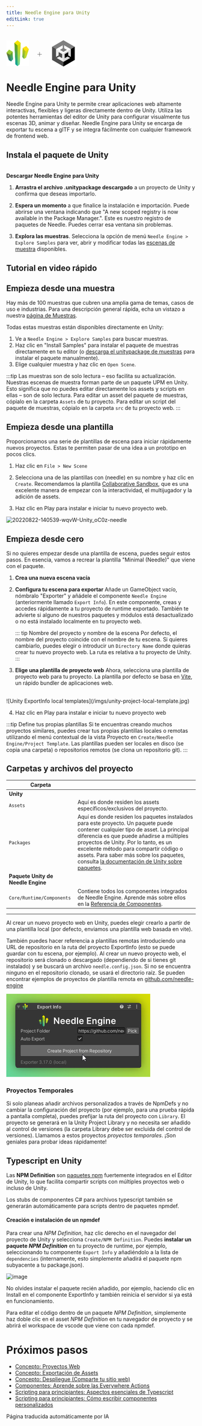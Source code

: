 ```yaml
---
title: Needle Engine para Unity
editLink: true
---
```

<br/>
<div class="centered" style="display: flex;
    align-items: center;
    gap: 20px;
    font-size: 2em;
    font-weight: 100;">
    <img src="/logo.png" style="max-height:70px;" title="Logo de Needle" alt="Logo de Needle"/> +
  <img src="/imgs/unity-logo.webp" style="max-height:70px;" />
</div>

# Needle Engine para Unity

Needle Engine para Unity te permite crear aplicaciones web altamente interactivas, flexibles y ligeras directamente dentro de Unity. Utiliza las potentes herramientas del editor de Unity para configurar visualmente tus escenas 3D, animar y diseñar. Needle Engine para Unity se encarga de exportar tu escena a glTF y se integra fácilmente con cualquier framework de frontend web.


## Instala el paquete de Unity


<NoDownloadYet>
  <br/>
  <needle-button
    event_goal="download_unity"
    event_position="getting_started"
    large
    href="https://engine.needle.tools/downloads/unity?utm_source=needle_docs&utm_content=getting_started"
    same_tab
    next_url="/docs/unity/"
    >
    <strong>Descargar Needle Engine para Unity</strong>
  </needle-button>
</NoDownloadYet>

<!-- [Mirror](https://package-installer.glitch.me/v1/installer/needle/com.needle.engine-exporter?registry=https://packages.needle.tools&scope=com.needle&scope=org.khronos) -->

1. **Arrastra el archivo .unitypackage descargado** a un proyecto de Unity y confirma que deseas importarlo.

2. **Espera un momento** a que finalice la instalación e importación. Puede abrirse una ventana indicando que "A new scoped registry is now available in the Package Manager.". Este es nuestro registro de paquetes de Needle. Puedes cerrar esa ventana sin problemas.
3. **Explora las muestras**.
  Selecciona la opción de menú `Needle Engine > Explore Samples` para ver, abrir y modificar todas las [escenas de muestra](https://engine.needle.tools/samples) disponibles.

## Tutorial en video rápido

<video-embed src="https://www.youtube.com/watch?v=3dB-d1Jo_Mk" limit_height />

## Empieza desde una muestra

Hay más de 100 muestras que cubren una amplia gama de temas, casos de uso e industrias.
Para una descripción general rápida, echa un vistazo a nuestra [página de Muestras](https://engine.needle.tools/samples/).

Todas estas muestras están disponibles directamente en Unity:
1. Ve a `Needle Engine > Explore Samples` para buscar muestras.
2. Haz clic en "Install Samples" para instalar el paquete de muestras directamente en tu editor (o [descarga el unitypackage de muestras](http://engine.needle.tools/downloads/unity/samples) para instalar el paquete manualmente).
3. Elige cualquier muestra y haz clic en `Open Scene`.

:::tip Las muestras son de solo lectura – eso facilita su actualización.
Nuestras escenas de muestra forman parte de un paquete UPM en Unity. Esto significa que no puedes editar directamente los assets y scripts en ellas – son de solo lectura. Para editar un asset del paquete de muestras, cópialo en la carpeta `Assets` de tu proyecto. Para editar un script del paquete de muestras, cópialo en la carpeta `src` de tu proyecto web.
:::

## Empieza desde una plantilla

Proporcionamos una serie de plantillas de escena para iniciar rápidamente nuevos proyectos.
Estas te permiten pasar de una idea a un prototipo en pocos clics.

1. Haz clic en `File > New Scene`

2. Selecciona una de las plantillas con (needle) en su nombre y haz clic en `Create`.
   Recomendamos la plantilla [Collaborative Sandbox](https://engine.needle.tools/samples/collaborative-sandbox), que es una excelente manera de empezar con la interactividad, el multijugador y la adición de assets.
3. Haz clic en Play para instalar e iniciar tu nuevo proyecto web.

![20220822-140539-wqvW-Unity_oC0z-needle](https://user-images.githubusercontent.com/2693840/185917275-a147cd90-d515-4086-950d-78358185b1ef.png)


## Empieza desde cero

Si no quieres empezar desde una plantilla de escena, puedes seguir estos pasos.
En esencia, vamos a recrear la plantilla "Minimal (Needle)" que viene con el paquete.

1. **Crea una nueva escena vacía**

2. **Configura tu escena para exportar**
  Añade un GameObject vacío, nómbralo "Exporter" y añádele el componente `Needle Engine` (anteriormente llamado `Export Info`).
  En este componente, creas y accedes rápidamente a tu proyecto de runtime exportado.
  También te advierte si alguno de nuestros paquetes y módulos está desactualizado o no está instalado localmente en tu proyecto web.

    ::: tip Nombre del proyecto y nombre de la escena
    Por defecto, el nombre del proyecto coincide con el nombre de tu escena. Si quieres cambiarlo, puedes elegir o introducir un ``Directory Name`` donde quieras crear tu nuevo proyecto web. La ruta es relativa a tu proyecto de Unity.
    :::

3. **Elige una plantilla de proyecto web**
  Ahora, selecciona una plantilla de proyecto web para tu proyecto. La plantilla por defecto se basa en [Vite](https://vitejs.dev/), un rápido bundler de aplicaciones web.
  <br/>
    ![Unity ExportInfo local templates](/imgs/unity-project-local-template.jpg)


4. Haz clic en Play para instalar e iniciar tu nuevo proyecto web


:::tip Define tus propias plantillas
Si te encuentras creando muchos proyectos similares, puedes crear tus propias plantillas locales o remotas utilizando el menú contextual de la vista Proyecto en `Create/Needle Engine/Project Template`. Las plantillas pueden ser locales en disco (se copia una carpeta) o repositorios remotos (se clona un repositorio git).
:::

## Carpetas y archivos del proyecto


| Carpeta | |
| --- | --- |
| **Unity** | |
| `Assets` | Aquí es donde residen los assets específicos/exclusivos del proyecto. |
| `Packages` | Aquí es donde residen los paquetes instalados para este proyecto. Un paquete puede contener cualquier tipo de asset. La principal diferencia es que puede añadirse a múltiples proyectos de Unity. Por lo tanto, es un excelente método para compartir código o assets. Para saber más sobre los paquetes, consulta [la documentación de Unity sobre paquetes](https://docs.unity3d.com/Manual/PackagesList.html).
| **Paquete Unity de Needle Engine** | |
| ``Core/Runtime/Components`` | Contiene todos los componentes integrados de Needle Engine. Aprende más sobre ellos en la [Referencia de Componentes](./../component-reference.md). |

-----

Al crear un nuevo proyecto web en Unity, puedes elegir crearlo a partir de una plantilla local (por defecto, enviamos una plantilla web basada en vite).

También puedes hacer referencia a plantillas remotas introduciendo una URL de repositorio en la ruta del proyecto ExportInfo (esto se puede guardar con tu escena, por ejemplo). Al crear un nuevo proyecto web, el repositorio será clonado o descargado (dependiendo de si tienes git instalado) y se buscará un archivo `needle.config.json`. Si no se encuentra ninguno en el repositorio clonado, se usará el directorio raíz. Se pueden encontrar ejemplos de proyectos de plantilla remota en [github.com/needle-engine](https://github.com/needle-engine)

![Plantillas remotas de Unity ExportInfo](/imgs/unity-project-remote-template.jpg)

### Proyectos Temporales

Si solo planeas añadir archivos personalizados a través de NpmDefs y no cambiar la configuración del proyecto (por ejemplo, para una prueba rápida a pantalla completa), puedes prefijar la ruta del proyecto con `Library`. El proyecto se generará en la Unity Project Library y no necesita ser añadido al control de versiones (la carpeta Library debe ser excluida del control de versiones). Llamamos a estos proyectos _proyectos temporales_. ¡Son geniales para probar ideas rápidamente!


## Typescript en Unity

Las **NPM Definition** son [paquetes npm](https://docs.npmjs.com/about-packages-and-modules) fuertemente integrados en el Editor de Unity, lo que facilita compartir scripts con múltiples proyectos web o incluso de Unity.

Los stubs de componentes C# para archivos typescript también se generarán automáticamente para scripts dentro de paquetes npmdef.

#### Creación e instalación de un npmdef
Para crear una *NPM Definition*, haz clic derecho en el navegador del proyecto de Unity y selecciona ``Create/NPM Definition``.
Puedes **instalar un paquete *NPM Definition*** en tu proyecto de runtime, por ejemplo, seleccionando tu componente ``Export Info`` y añadiéndolo a la lista de ``dependencies`` (internamente, esto simplemente añadirá el paquete npm subyacente a tu package.json).

![image](https://user-images.githubusercontent.com/5083203/170374130-d0e32516-a1d4-4903-97c2-7ec9fa0b17d4.png)

No olvides instalar el paquete recién añadido, por ejemplo, haciendo clic en Install en el componente ExportInfo y también reinicia el servidor si ya está en funcionamiento.

Para editar el código dentro de un paquete *NPM Definition*, simplemente haz doble clic en el asset *NPM Definition* en tu navegador de proyecto y se abrirá el workspace de vscode que viene con cada npmdef.


# Próximos pasos

- [Concepto: Proyectos Web](../project-structure.md)
- [Concepto: Exportación de Assets](../export.md)
- [Concepto: Despliegue (Comparte tu sitio web)](../deployment.md)
- [Componentes: Aprende sobre las Everywhere Actions](../everywhere-actions.md)
- [Scripting para principiantes: Aspectos esenciales de Typescript](../getting-started/typescript-essentials.md)
- [Scripting para principiantes: Cómo escribir componentes personalizados](../scripting.md)

Página traducida automáticamente por IA